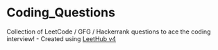 # Coding_Questions
Collection of LeetCode / GFG / Hackerrank questions to ace the coding interview! - Created using [LeetHub v4](https://github.com/gaulghost)

